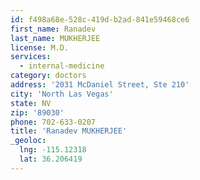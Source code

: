 ```yaml
---
id: f498a68e-528c-419d-b2ad-841e59468ce6
first_name: Ranadev
last_name: MUKHERJEE
license: M.D.
services:
  - internal-medicine
category: doctors
address: '2031 McDaniel Street, Ste 210'
city: 'North Las Vegas'
state: NV
zip: '89030'
phone: 702-633-0207
title: 'Ranadev MUKHERJEE'
_geoloc:
  lng: -115.12318
  lat: 36.206419
---
```

